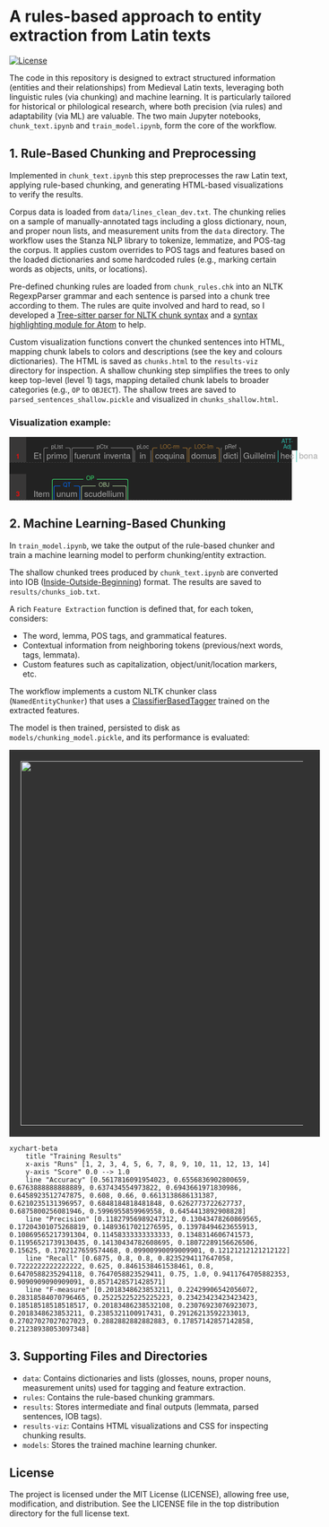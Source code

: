 # A rules-based approach to entity extraction from Latin texts

[![License](https://img.shields.io/badge/License-MIT-green.svg)](https://opensource.org/licenses/MIT)

The code in this repository is designed to extract structured information (entities and their relationships) from Medieval Latin texts, leveraging both linguistic rules (via chunking) and machine learning. It is particularly tailored for historical or philological research, where both precision (via rules) and adaptability (via ML) are valuable. The two main Jupyter notebooks, `chunk_text.ipynb` and `train_model.ipynb`, form the core of the workflow.

## 1. Rule-Based Chunking and Preprocessing

Implemented in `chunk_text.ipynb` this step preprocesses the raw Latin text, applying rule-based chunking, and generating HTML-based visualizations to verify the results.

Corpus data is loaded from `data/lines_clean_dev.txt`. The chunking relies on a sample of manually-annotated tags including a gloss dictionary, noun, and proper noun lists, and measurement units from the `data` directory. The workflow uses the Stanza NLP library to tokenize, lemmatize, and POS-tag the corpus. It applies custom overrides to POS tags and features based on the loaded dictionaries and some hardcoded rules (e.g., marking certain words as objects, units, or locations).

Pre-defined chunking rules are loaded from `chunk_rules.chk` into an NLTK RegexpParser grammar and each sentence is parsed into a chunk tree according to them. The rules are quite involved and hard to read, so I developed a [Tree-sitter parser for NLTK chunk syntax](https://github.com/gpizzorno/tree-sitter-chunk-grammar) and a [syntax highlighting module for Atom](https://github.com/gpizzorno/atom-language-chunkgrammar) to help.

Custom visualization functions convert the chunked sentences into HTML, mapping chunk labels to colors and descriptions (see the key and colours dictionaries). The HTML is saved as `chunks.html` to the `results-viz` directory for inspection. A shallow chunking step simplifies the trees to only keep top-level (level 1) tags, mapping detailed chunk labels to broader categories (e.g., `OP` to `OBJECT`). The shallow trees are saved to `parsed_sentences_shallow.pickle` and visualized in `chunks_shallow.html`.

### Visualization example:

<style>
.sample-block {
	font-family: "Menlo", "Helvetica Neue", Helvetica, Arial, sans-serif;
	font-size: 15px;
	line-height: 1.5;
	color: #a7a7a7;
	background: #222;
}
.sentence {
  display: flex;
  align-items: stretch;
  margin-bottom: 20px;
  border-bottom: 1px dashed #3a3a3a;
}
.container {
    display: inline-flex;
  align-items: flex-end;
}
.token {
	display: inline-flex;
  margin: 0 3px;
}
.unit {
  display: inline-flex;
	flex-direction: column;
}
.unit_label {
  font-size: 10px;
  text-align: center;
  line-height: 1;
  padding: 2px 5px;
  display: flex;
  margin-left: auto;
  margin-right: auto;
  background-color: #222;
  margin-bottom: -5px;
  z-index: 2;
}
.hi {
	background: #564900;
}
.unit_content {
  display: flex;
  align-items: flex-end;
  border-radius: 3px;
  border-top: 1px solid #848484;
  padding-top: 2px;
  min-width: 20px;
  justify-content: center;
  border-right: 1px solid #848484;
  border-left: 1px solid #848484;
  padding-left: 1px;
  padding-right: 1px;
  margin-right: 1px;
  margin-left: 1px;
  border-bottom-left-radius: 0;
  border-bottom-right-radius: 0;
}
.line_no {
  display: inline-flex;
  font-size: 12px;
  font-weight: 900;
  align-content: center;
  justify-content: center;
  align-items: flex-end;
  background-color: #383737;
  color: #656464;
  width: 30px;
  margin-right: 10px;
  padding-bottom: 2px;
  flex-shrink: 0;
}

.green {
	color: rgb(24, 222, 24) !important;
}

.red {
	color: rgb(235, 13, 13) !important;
}

.chart {
    padding: 20px 30px 20px 20px;
    background-color: #333333;
}

</style>
<div class="sample-block">
    <div class="sentence">
        <div class="line_no red">1</div>
        <div class="container">
            <div class="token" title="CCONJ-Feats=0">Et</div>
            <div class="unit">
                <div class="unit_label" style="color: None;" title="Particle - list marker"> pList</div>
                <div class="unit_content " style="border-color: None;">
                    <div class="token" title="ADV-Degree=Abs|Lemma=primo">primo</div>
                </div>
            </div>
            <div class="unit">
                <div class="unit_label" style="color: None;" title="Particle - context"> pCtx</div>
                <div class="unit_content " style="border-color: None;">
                    <div class="token"
                        title="AUX-Aspect=Perf|InflClass=LatAnom|Mood=Ind|Number=Plur|Person=3|Tense=Past|VerbForm=Fin|Lemma=sum">
                        fuerunt</div>
                    <div class="token"
                        title="VERB-Aspect=Perf|Case=Nom|Gender=Neut|InflClass=LatX|InflClass[nominal]=IndEurO|Number=Plur|VerbForm=Part|Voice=Pass|Lemma=invenio">
                        inventa</div>
                </div>
            </div>
            <div class="unit">
                <div class="unit_label" style="color: None;" title="Particle - locative"> pLoc</div>
                <div class="unit_content " style="border-color: None;">
                    <div class="token" title="ADP-Feats=0|Lemma=in">in</div>
                </div>
            </div>
            <div class="unit">
                <div class="unit_label" style="color: #a27230;" title="Location - room"> LOC-rm</div>
                <div class="unit_content " style="border-color: #a27230;">
                    <div class="token"
                        title="NOUN-Case=Abl|Gender=Fem|InflClass=IndEurA|Number=Sing|Object=1|Function=Location|Type=room">
                        coquina</div>
                </div>
            </div>
            <div class="unit">
                <div class="unit_label" style="color: #a27230;" title="Location - landmark"> LOC-lm</div>
                <div class="unit_content " style="border-color: #a27230;">
                    <div class="token"
                        title="NOUN-Case=Gen|Gender=Fem|InflClass=IndEurU|Number=Sing|Object=1|Function=Location|Type=lm">
                        domus</div>
                </div>
            </div>
            <div class="unit">
                <div class="unit_label" style="color: None;" title="Particle - reference"> pRef</div>
                <div class="unit_content " style="border-color: None;">
                    <div class="token"
                        title="VERB-Aspect=Perf|Case=Gen|Gender=Masc|InflClass=LatX|InflClass[nominal]=IndEurO|Number=Sing|VerbForm=Part|Voice=Pass|Lemma=dico">
                        dicti</div>
                </div>
            </div>
            <div class="token" title="NOUN-Case=Gen|Gender=Masc|InflClass=IndEurO|Number=Sing">Guillelmi</div>
            <div class="unit">
                <div class="unit_label" style="color: #2ebdad;" title="Attribute - adjectival"> ATT-Adj</div>
                <div class="unit_content " style="border-color: #2ebdad;">
                    <div class="token" title="ADJ-Case=Nom|Gender=Neut|InflClass=IndEurO|Number=Plur">hec</div>
                </div>
            </div>
            <div class="token" title="NOUN-Case=Nom|Gender=Neut|InflClass=IndEurO|Number=Plur|Lemma=bonum">bona</div>
        </div>
    </div>
    <div class="sentence">
        <div class="line_no red">3</div>
        <div class="container">
            <div class="token" title="ADV-Feats=0">Item</div>
            <div class="unit">
                <div class="unit_label" style="color: #3aea74;" title="Object phrase"> OP</div>
                <div class="unit_content " style="border-color: #3aea74;">
                    <div class="unit">
                        <div class="unit_label" style="color: #006cff;" title="Quantity"> QT</div>
                        <div class="unit_content " style="border-color: #006cff;">
                            <div class="token"
                                title="NUM-Case=Nom|Gender=Neut|InflClass=LatPron|NumType=Card|NumValue=1|Number=Sing|PronType=Ind">
                                unum</div>
                        </div>
                    </div>
                    <div class="unit">
                        <div class="unit_label" style="color: #b2d29f;" title="Object"> OBJ</div>
                        <div class="unit_content " style="border-color: #b2d29f;">
                            <div class="token" title="NOUN-Case=Nom|Gender=Neut|InflClass=IndEurO|Number=Sing|Object=1">
                                scudellium</div>
                        </div>
                    </div>
                </div>
            </div>
        </div>
    </div>
</div>


## 2. Machine Learning-Based Chunking
In `train_model.ipynb`, we take the output of the rule-based chunker and train a machine learning model to perform chunking/entity extraction.

The shallow chunked trees produced by `chunk_text.ipynb` are converted into IOB ([Inside-Outside-Beginning](https://en.wikipedia.org/wiki/Inside–outside–beginning_(tagging))) format. The results are saved to `results/chunks_iob.txt`.

A rich `Feature Extraction` function is defined that, for each token, considers:

- The word, lemma, POS tags, and grammatical features.
- Contextual information from neighboring tokens (previous/next words, tags, lemmata).
- Custom features such as capitalization, object/unit/location markers, etc.

The workflow implements a custom NLTK chunker class (`NamedEntityChunker`) that uses a [ClassifierBasedTagger](https://www.nltk.org/api/nltk.tag.sequential.html#nltk.tag.sequential.ClassifierBasedTagger) trained on the extracted features.

The model is then trained, persisted to disk as `models/chunking_model.pickle`, and its performance is evaluated:

<img class="chart" src="https://mermaid.ink/img/pako:eNptVUtv2zAM_iuGzk4gPiSKOQwYNuw2YOh22tqDl3ipscQZHAdoV_S_j5bSJi6myJL9hS99JO0ntz5sWrdyt31l4-Fxfd8M4-JnOzYFGbtx11a37tvQdH3Xb6ub9njajcfbF41F89AdTeDm1BtY_YC6wrqiuuK6CnUV60rqKtWV1hV4u-x_MAEwCeC7YuTxxcjX9WFozYpf-mqxeFfB0heJXddPUbxfr09Ds36cHPlliCAJolfQwB7Nol_GEGKiqB6T9zFoxiRSuoyCkTBxCKxCCTFDyhQjqEAirylmjENSpAAoLElCxnzKWxGIQEApprJLxhD8pGOARg0FS5zg6ipyEUVI8LwXOQkWOQbzAsrZR9DJTEgv-zkwZnOoqD4lTHcznr4M7bo7doe-EAWQUDRENXEWgnxcIG8MSELzZGZjPhsIGurBS8CYLIIMclIyrj0aDcZpkSSVxBYhknGukNmHsykEIZ0cZBCMRLoaRZ0TAUcfhSFIwWCmS8UPvwk0g8kba0khRCMx-EyTPeD5EK-RCnPMfHlVf31BFsT5D-cs3rTrZrcrFMZz8tNlsRSjMoBEFl-yYkHNRslyUeQIgS7rq52i_Wqt2HkDZszMWD9Mt1deJ5FMnvrZr9gPAoyXdX68T4t92xxPueHshOit7jlZPlMgLD4RGY2sGBi9VaTkA6ElLoXEXrxo5FI4GHA2c0xIPJ8ld2E2c9m_cV46DMlL1MtK_5EsYZ7vLbNgbV0wBWsroKAWjFV0UbbKuJ4FnPrnMkuQMueuxAPmSCn5YO8HsSDuXO22Q7dxq3E4tbXbt8O-mR7d08T0rRvv273Ru7LbTTP8nl6az6bzp-m_Hw77F7XhcNreu9WvZne0p9OfTTO2H7tmOzT7V3Ro-007fDic-tGt7JWXjbjVk3twqwXHpViXoUUVST1RrN2jW4EVTSINlkRre-Egz7X7mx1bIZGI2kmsyz0rYe3aTTcehs_le5A_C8__AOznYWE" width=650>



```mermaid
xychart-beta
    title "Training Results"
    x-axis "Runs" [1, 2, 3, 4, 5, 6, 7, 8, 9, 10, 11, 12, 13, 14]
    y-axis "Score" 0.0 --> 1.0
    line "Accuracy" [0.5617816091954023, 0.6556836902800659, 0.6763888888888889, 0.637434554973822, 0.6943661971830986, 0.6458923512747875, 0.608, 0.66, 0.6613138686131387, 0.6210235131396957, 0.6848184818481848, 0.6262773722627737, 0.6875800256081946, 0.5996955859969558, 0.6454413892908828]
    line "Precision" [0.11827956989247312, 0.13043478260869565, 0.17204301075268819, 0.14893617021276595, 0.13978494623655913, 0.10869565217391304, 0.11458333333333333, 0.1348314606741573, 0.11956521739130435, 0.14130434782608695, 0.18072289156626506, 0.15625, 0.1702127659574468, 0.09900990099009901, 0.12121212121212122]
    line "Recall" [0.6875, 0.8, 0.8, 0.8235294117647058, 0.7222222222222222, 0.625, 0.8461538461538461, 0.8, 0.6470588235294118, 0.7647058823529411, 0.75, 1.0, 0.9411764705882353, 0.9090909090909091, 0.8571428571428571]
    line "F-measure" [0.2018348623853211, 0.22429906542056072, 0.28318584070796465, 0.25225225225225223, 0.23423423423423423, 0.18518518518518517, 0.20183486238532108, 0.23076923076923073, 0.2018348623853211, 0.2385321100917431, 0.29126213592233013, 0.27027027027027023, 0.2882882882882883, 0.17857142857142858, 0.21238938053097348]
```
## 3. Supporting Files and Directories

- `data`: Contains dictionaries and lists (glosses, nouns, proper nouns, measurement units) used for tagging and feature extraction.
- `rules`: Contains the rule-based chunking grammars.
- `results`: Stores intermediate and final outputs (lemmata, parsed sentences, IOB tags).
- `results-viz`: Contains HTML visualizations and CSS for inspecting chunking results.
- `models`: Stores the trained machine learning chunker.

## License
The project is licensed under the MIT License (LICENSE), allowing free use, modification, and distribution. See the LICENSE file in the top distribution directory for the full license text.













